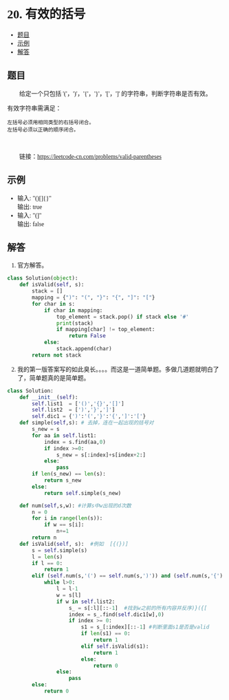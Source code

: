 <font face="微软雅黑">

# 20. 有效的括号

- [题目](#题目)
- [示例](#示例)
- [解答](#解答)

## 题目
&emsp;&emsp;给定一个只包括 '('，')'，'{'，'}'，'['，']' 的字符串，判断字符串是否有效。

有效字符串需满足：

    左括号必须用相同类型的右括号闭合。
    左括号必须以正确的顺序闭合。

<br/>

&emsp;&emsp;链接：https://leetcode-cn.com/problems/valid-parentheses
## 示例
* 输入: "()[]{}"<br/>
输出: true <br/>
* 输入: "(]"  <br/>
输出: false<br/>


## 解答

1. 官方解答。
```python
class Solution(object):
    def isValid(self, s):
        stack = []
        mapping = {")": "(", "}": "{", "]": "["}
        for char in s:
            if char in mapping:
                top_element = stack.pop() if stack else '#'
                print(stack)
                if mapping[char] != top_element:
                    return False
            else:
                stack.append(char)
        return not stack

```
2. 我的第一版答案写的如此臭长。。。。而这是一道简单题。多做几道题就明白了了，简单题真的是简单题。
```python
class Solution:
    def __init__(self):
        self.list1  = ['()','{}','[]']
        self.list2  = [')','}',']']
        self.dic1 = {')':'(','}':'{',']':'['}
    def simple(self,s): # 去掉，连在一起出现的括号对
        s_new = s
        for aa in self.list1:
            index = s.find(aa,0)
            if index >=0:
                s_new = s[:index]+s[index+2:]
            else:
                pass
        if len(s_new) == len(s):
            return s_new
        else:
            return self.simple(s_new)

    def num(self,s,w): #计算s中w出现的d次数
        n = 0
        for i in range(len(s)):
            if w == s[i]:
                n+=1
        return n
    def isValid(self, s):  #例如  [{(})]
        s = self.simple(s)
        l = len(s)
        if l == 0:
            return 1
        elif (self.num(s,'(') == self.num(s,')')) and (self.num(s,'{') == self.num(s,'}')) and (self.num(s,'[') == self.num(s,']')) :
            while l>0:
                l = l-1
                w = s[l] 
                if w in self.list2: 
                    s_ = s[:l][::-1]  #找到w之前的所有内容并反序)}({[
                    index = s_.find(self.dic1[w],0)
                    if index >= 0:
                        s1 = s_[:index][::-1] #判断里面s1是否是valid
                        if len(s1) == 0:
                            return 1
                        elif self.isValid(s1):
                            return 1
                        else:
                            return 0
                else:
                    pass
        else:
            return 0

```

</font>